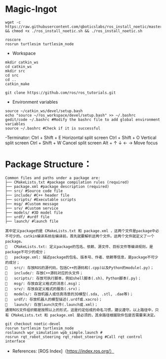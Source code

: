 # Magic-Ingot
```shell
wget -c https://raw.githubusercontent.com/qboticslabs/ros_install_noetic/master/ros_install_noetic.sh && chmod +x ./ros_install_noetic.sh && ./ros_install_noetic.sh 

roscore
rosrun turtlesim turtlesim_node
```
- Workspace
```shell
mkdir catkin_ws
cd catkin_ws
mkdir src
cd src
cd ..
catkin_make
```
```
git clone https://github.com/ros/ros_tutorials.git
```
- Environment variables
```shell
source ~/catkin_ws/devel/setup.bash
echo "source ~/ros_workspace/devel/setup.bash" >> ~/.bashrc
gedit/code ~/.bashrc #Modify the bashrc file to add global environment variables
source ~/.bashrc #Check if it is successful
```
-Terminator:
Ctrl + Shift + E   Horizontal split screen
Ctrl + Shift + O   Vertical split screen
Ctrl + Shift + W   Cancel split screen
Alt + ↑ ↓ ← →      Move focus

# Package Structure：
```
Common files and paths under a package are:
├── CMakeLists.txt #package compilation rules (required)
├── package.xml #package description (required)
├── src/ #Source code file
├── include/ #C++ header file
├── scripts/ #Executable scripts
├── msg/ #Custom message
├── srv/ #Custom service
├── models/ #3D model file
├── urdf/ #urdf file
├── launch/ #launch file
```
```
其中定义package的是 CMakeLists.txt 和 package.xml ，这两个文件是package中必不可少的。catkin编译系统在编译前，首先就要解析这两个文件。这两个文件就定义了一个package。
	CMakeLists.txt: 定义package的包名、依赖、源文件、目标文件等编译规则，是package不可少的成分；
	package.xml: 描述package的包名、版本号、作者、依赖等信息，是package不可少的成分；
	src/: 存放ROS的源代码，包括C++的源码和(.cpp)以及Python的module(.py)；
	include/: 存放C++源码对应的头文件；
	scripts/: 存放可执行脚本，例如shell脚本(.sh)、Python脚本(.py)；
	msg/: 存放自定义格式的消息(.msg)；
	srv/: 存放自定义格式的服务(.srv)；
	models/: 存放机器人或仿真场景的3D模型(.sda, .stl, .dae等)；
	urdf/: 存放机器人的模型描述(.urdf或.xacro)；
	launch/: 存放launch文件(.launch或.xml)；
通常ROS文件组织都是按照以上的形式，这是约定俗成的命名习惯，建议遵守。以上路径中，只有 CMakeLists.txt 和 package.xml 是必须的，其余路径根据软件包是否需要来决定。
```
```shell
git checkout noetic-devel
rosrun turtlesim turtlesim_node
roslaunch wpr_simulation wpb_simple.launch #
rosrun rqt_robot_steering rqt_robot_steering #Call rqt control interface
```
- References:
[ROS Index]（https://index.ros.org/）
